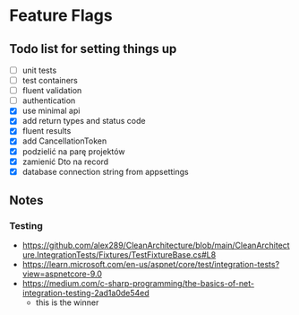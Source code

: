 # Feature Flags

## Todo list for setting things up

- [ ] unit tests
- [ ] test containers
- [ ] fluent validation
- [ ] authentication
- [x] use minimal api
- [x] add return types and status code
- [x] fluent results
- [x] add CancellationToken
- [x] podzielić na parę projektów
- [x] zamienić Dto na record
- [x] database connection string from appsettings

## Notes

### Testing

- https://github.com/alex289/CleanArchitecture/blob/main/CleanArchitecture.IntegrationTests/Fixtures/TestFixtureBase.cs#L8
- https://learn.microsoft.com/en-us/aspnet/core/test/integration-tests?view=aspnetcore-9.0
- https://medium.com/c-sharp-programming/the-basics-of-net-integration-testing-2ad1a0de54ed
    - this is the winner
